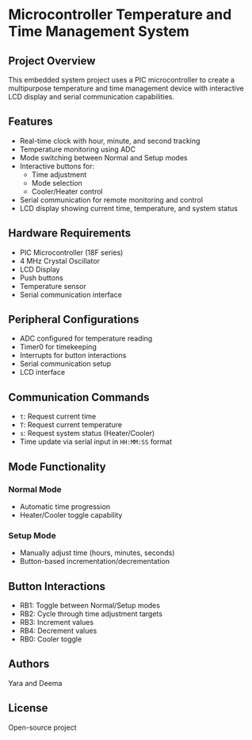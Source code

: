 # Microcontroller Temperature and Time Management System

## Project Overview
This embedded system project uses a PIC microcontroller to create a multipurpose temperature and time management device with interactive LCD display and serial communication capabilities.

## Features
- Real-time clock with hour, minute, and second tracking
- Temperature monitoring using ADC
- Mode switching between Normal and Setup modes
- Interactive buttons for:
  - Time adjustment
  - Mode selection
  - Cooler/Heater control
- Serial communication for remote monitoring and control
- LCD display showing current time, temperature, and system status

## Hardware Requirements
- PIC Microcontroller (18F series)
- 4 MHz Crystal Oscillator
- LCD Display
- Push buttons
- Temperature sensor
- Serial communication interface

## Peripheral Configurations
- ADC configured for temperature reading
- Timer0 for timekeeping
- Interrupts for button interactions
- Serial communication setup
- LCD interface

## Communication Commands
- `t`: Request current time
- `T`: Request current temperature
- `s`: Request system status (Heater/Cooler)
- Time update via serial input in `HH:MM:SS` format

## Mode Functionality
### Normal Mode
- Automatic time progression
- Heater/Cooler toggle capability

### Setup Mode
- Manually adjust time (hours, minutes, seconds)
- Button-based incrementation/decrementation

## Button Interactions
- RB1: Toggle between Normal/Setup modes
- RB2: Cycle through time adjustment targets
- RB3: Increment values
- RB4: Decrement values
- RB0: Cooler toggle

## Authors
Yara and Deema

## License
Open-source project
